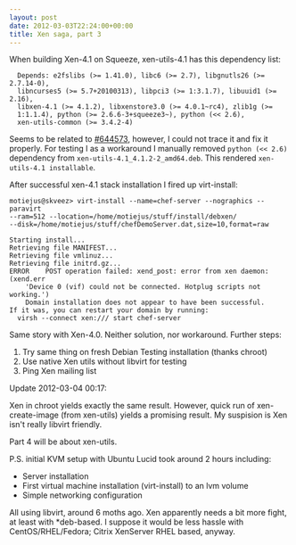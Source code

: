 ```yaml
---
layout: post
date: 2012-03-03T22:24:00+00:00
title: Xen saga, part 3
---
```


When building Xen-4.1 on Squeeze, xen-utils-4.1 has this dependency list:

      Depends: e2fslibs (>= 1.41.0), libc6 (>= 2.7), libgnutls26 (>= 2.7.14-0),
      libncurses5 (>= 5.7+20100313), libpci3 (>= 1:3.1.7), libuuid1 (>= 2.16),
      libxen-4.1 (>= 4.1.2), libxenstore3.0 (>= 4.0.1~rc4), zlib1g (>=
      1:1.1.4), python (>= 2.6.6-3+squeeze3~), python (<< 2.6),
      xen-utils-common (>= 3.4.2-4)

Seems to be related to [#644573][bugreport], however, I could not trace it and
fix it properly. For testing I as a workaround I manually removed `python (<<
2.6)` dependency from `xen-utils-4.1_4.1.2-2_amd64.deb`. This rendered
`xen-utils-4.1 installable`.

After successful xen-4.1 stack installation I fired up virt-install:

    motiejus@skveez> virt-install --name=chef-server --nographics --paravirt
    --ram=512 --location=/home/motiejus/stuff/install/debxen/
    --disk=/home/motiejus/stuff/chefDemoServer.dat,size=10,format=raw

    Starting install...
    Retrieving file MANIFEST...
    Retrieving file vmlinuz...
    Retrieving file initrd.gz...
    ERROR    POST operation failed: xend_post: error from xen daemon: (xend.err
        'Device 0 (vif) could not be connected. Hotplug scripts not working.')
        Domain installation does not appear to have been successful.
    If it was, you can restart your domain by running:
      virsh --connect xen:/// start chef-server

Same story with Xen-4.0. Neither solution, nor workaround. Further steps:

1. Try same thing on fresh Debian Testing installation (thanks chroot)
2. Use native Xen utils without libvirt for testing
3. Ping Xen mailing list

Update 2012-03-04 00:17:

Xen in chroot yields exactly the same result. However, quick run of
xen-create-image (from xen-utils) yields a promising result. My suspision is
Xen isn't really libvirt friendly.

Part 4 will be about xen-utils.

P.S. initial KVM setup with Ubuntu Lucid took around 2 hours including:

* Server installation
* First virtual machine installation (virt-install) to an lvm volume
* Simple networking configuration

All using libvirt, around 6 moths ago. Xen apparently needs a bit more fight,
at least with *deb-based. I suppose it would be less hassle with
CentOS/RHEL/Fedora; Citrix XenServer RHEL based, anyway.

[bugreport]: http://bugs.debian.org/cgi-bin/bugreport.cgi?bug=644573
